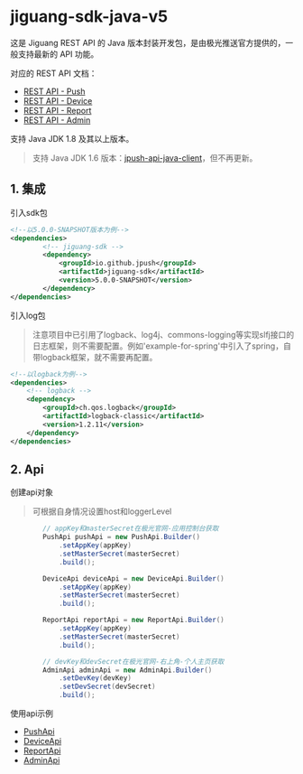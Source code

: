 # jiguang-sdk-java-v5

这是 Jiguang REST API 的 Java 版本封装开发包，是由极光推送官方提供的，一般支持最新的 API 功能。

对应的 REST API 文档：
* [REST API - Push](https://docs.jiguang.cn/jpush/server/push/rest_api_v3_push/)
* [REST API - Device](https://docs.jiguang.cn/jpush/server/push/rest_api_v3_device/)
* [REST API - Report](https://docs.jiguang.cn/jpush/server/push/rest_api_v3_report/)
* [REST API - Admin](https://docs.jiguang.cn/jpush/server/push/rest_api_admin_api_v1/)

支持 Java JDK 1.8 及其以上版本。
> 支持 Java JDK 1.6 版本：[jpush-api-java-client](https://github.com/jpush/jpush-api-java-client)，但不再更新。

## 1. 集成
引入sdk包
```xml
<!--以5.0.0-SNAPSHOT版本为例-->
<dependencies>
        <!-- jiguang-sdk -->
        <dependency>
            <groupId>io.github.jpush</groupId>
            <artifactId>jiguang-sdk</artifactId>
            <version>5.0.0-SNAPSHOT</version>
        </dependency>
</dependencies>
```
引入log包
> 注意项目中已引用了logback、log4j、commons-logging等实现slfj接口的日志框架，则不需要配置。例如'example-for-spring'中引入了spring，自带logback框架，就不需要再配置。
```xml
<!--以logback为例-->
<dependencies>
    <!-- logback -->
    <dependency>
        <groupId>ch.qos.logback</groupId>
        <artifactId>logback-classic</artifactId>
        <version>1.2.11</version>
    </dependency>
</dependencies>
```
## 2. Api
创建api对象
> 可根据自身情况设置host和loggerLevel
```java
        // appKey和masterSecret在极光官网-应用控制台获取
        PushApi pushApi = new PushApi.Builder()
            .setAppKey(appKey)
            .setMasterSecret(masterSecret)
            .build();

        DeviceApi deviceApi = new DeviceApi.Builder()
            .setAppKey(appKey)
            .setMasterSecret(masterSecret)
            .build();

        ReportApi reportApi = new ReportApi.Builder()
            .setAppKey(appKey)
            .setMasterSecret(masterSecret)
            .build();

        // devKey和devSecret在极光官网-右上角-个人主页获取
        AdminApi adminApi = new AdminApi.Builder()
            .setDevKey(devKey)
            .setDevSecret(devSecret)
            .build();
```
使用api示例
* [PushApi](https://github.com/jpush/jiguang-sdk-java-v5/example-for-spring/src/test/java/cn/jiguang/app/api/PushApiTest.java)
* [DeviceApi](https://github.com/jpush/jiguang-sdk-java-v5/example-for-spring/src/test/java/cn/jiguang/app/api/DeviceApiTest.java)
* [ReportApi](https://github.com/jpush/jiguang-sdk-java-v5/example-for-spring/src/test/java/cn/jiguang/app/api/ReportApiTest.java)
* [AdminApi](https://github.com/jpush/jiguang-sdk-java-v5/example-for-spring/src/test/java/cn/jiguang/app/api/AdminApiTest.java)
